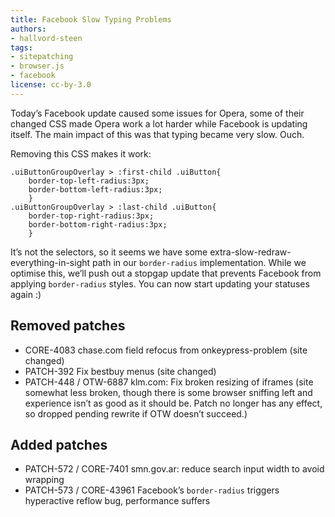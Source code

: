 ```yaml
---
title: Facebook Slow Typing Problems
authors:
- hallvord-steen
tags:
- sitepatching
- browser.js
- facebook
license: cc-by-3.0
---
```


Today’s Facebook update caused some issues for Opera, some of their changed CSS made Opera work a lot harder while Facebook is updating itself. The main impact of this was that typing became very slow. Ouch.

Removing this CSS makes it work:

	.uiButtonGroupOverlay > :first-child .uiButton{
		border-top-left-radius:3px;
		border-bottom-left-radius:3px;
		}
	.uiButtonGroupOverlay > :last-child .uiButton{
		border-top-right-radius:3px;
		border-bottom-right-radius:3px;
		}

It’s not the selectors, so it seems we have some extra-slow-redraw-everything-in-sight path in our `border-radius` implementation. While we optimise this, we’ll push out a stopgap update that prevents Facebook from applying `border-radius` styles. You can now start updating your statuses again :)

## Removed patches

- CORE-4083 chase.com field refocus from onkeypress-problem (site changed)
- PATCH-392 Fix bestbuy menus (site changed)
- PATCH-448 / OTW-6887 klm.com: Fix broken resizing of iframes (site somewhat less broken, though there is some browser sniffing left and experience isn’t as good as it should be. Patch no longer has any effect, so dropped pending rewrite if OTW doesn’t succeed.)

## Added patches

- PATCH-572 / CORE-7401 smn.gov.ar: reduce search input width to avoid wrapping
- PATCH-573 / CORE-43961 Facebook’s `border-radius` triggers hyperactive reflow bug, performance suffers
